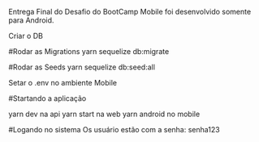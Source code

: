 Entrega Final do Desafio do BootCamp
Mobile foi desenvolvido somente para Android.

Criar o DB

#Rodar as Migrations
yarn sequelize db:migrate


#Rodar as Seeds
yarn sequelize db:seed:all

Setar o .env no ambiente Mobile


#Startando a aplicação

yarn dev na api
yarn start na web
yarn android no mobile

#Logando no sistema
Os usuário estão com a senha: senha123
